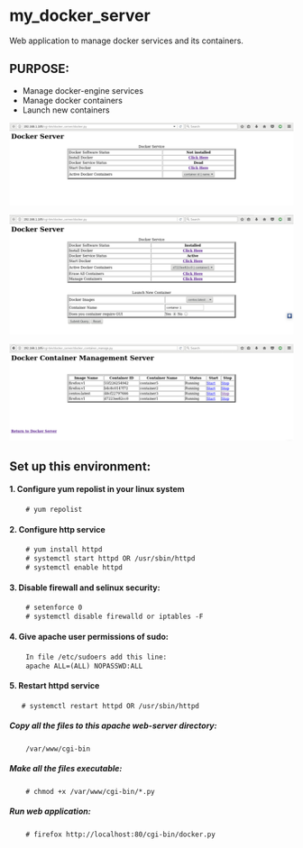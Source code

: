 # **my_docker_server**
Web application to manage docker services and its containers.

## PURPOSE:
- Manage docker-engine services
- Manage docker containers
- Launch new containers

![Docker not installed in system](https://github.com/pangit96/my_docker_server/blob/master/screenshots_docker/docker1.png)

![Docker Services](https://github.com/pangit96/my_docker_server/blob/master/screenshots_docker/docker3.png)

![Conatainer Management](https://github.com/pangit96/my_docker_server/blob/master/screenshots_docker/docker4.png)



## Set up this environment:
#### 1. Configure yum repolist in your linux system
        # yum repolist
#### 2. Configure http service
        # yum install httpd
        # systemctl start httpd OR /usr/sbin/httpd
        # systemctl enable httpd   
#### 3. Disable firewall and selinux security:
        # setenforce 0
        # systemctl disable firewalld or iptables -F
#### 4. Give apache user permissions of sudo:
        In file /etc/sudoers add this line:
        apache ALL=(ALL) NOPASSWD:ALL
#### 5. Restart httpd service
       # systemctl restart httpd OR /usr/sbin/httpd
        
##### Copy all the files to this apache web-server directory:
        /var/www/cgi-bin
##### Make all the files executable:
        # chmod +x /var/www/cgi-bin/*.py
##### Run web application:
        # firefox http://localhost:80/cgi-bin/docker.py
        

